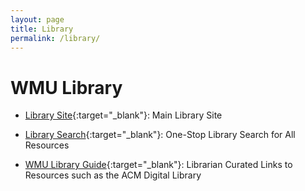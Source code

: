 ```yaml
---
layout: page
title: Library
permalink: /library/
---
```


# WMU Library


* [Library Site](https://wmich.edu/library){:target="_blank"}: Main Library Site
* [Library Search](https://primo-pmtna01.hosted.exlibrisgroup.com/primo-explore/search?vid=01WMU&sortby=rank&lang=en_US){:target="_blank"}: One-Stop Library Search for All Resources

* [WMU Library Guide](https://libguides.wmich.edu/cybersecurity){:target="_blank"}: Librarian Curated Links to Resources such as the ACM Digital Library



